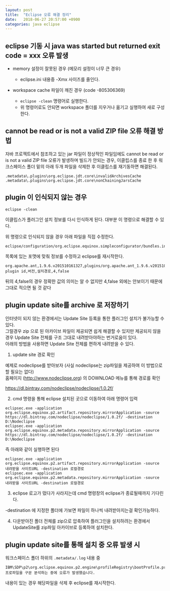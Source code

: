 ```yaml
---
layout: post
title:  "Eclipse 오류 해결 정리"
date:   2018-06-27 20:57:00 +0900
categories: java eclipse
---
```


## eclipse 기동 시 java was started but returned exit code = xxx 오류 발생

* memory 설정이 잘못된 경우 (메모리 설정이 너무 큰 경우)
  * eclipse.ini 내용중 -Xmx 사이즈를 줄인다.
  
* workspace cache 파일이 깨진 경우 (code -805306369)
  * `eclipse -clean` 명령어로 실행한다.
  * 위 명령어로도 안되면 workspace 폴더를 지우거나 옮기고 실행하여 새로 구성한다.

## cannot be read or is not a valid ZIP file 오류 해결 방법

자바 프로젝트에서 참조하고 있는 jar 파일이 정상적인 파일임에도 cannot be read or is not a valid ZIP file 오류가 발생하며 빌드가 안되는 경우, 이클립스를 종료 한 후 워크스페이스 폴더 밑의 아래 두개 파일을 삭제한 후 이클립스를 재기동하면 해결된다.

```
.metadata\.plugins\org.eclipse.jdt.core\invalidArchivesCache  
.metadata\.plugins\org.eclipse.jdt.core\nonChainingJarsCache
```

## plugin 이 인식되지 않는 경우

```
eclipse -clean
```

이클립스가 플러그인 설치 정보를 다시 인식하게 된다. 대부분 이 명령으로 해결할 수 있다.

위 명령으로 인식되지 않을 경우 아래 파일을 직접 수정한다.

```
eclipse/configuration/org.eclipse.equinox.simpleconfigurator/bundles.info
```

목록에 있는 포맷에 맞춰 정보를 수정하고 eclipse를 재시작한다.

```
org.apache.ant,1.9.6.v201510161327,plugins/org.apache.ant_1.9.6.v201510161327/,4,false  
plugin id,버전,설치경로,4,false
```

뒤의 4,false의 경우 정확한 값의 의미는 알 수 없지만 4,false 외에는 안보이기 때문에 그대로 적으면 될 것 같다

## plugin update site를 archive 로 저장하기

인터넷이 되지 않는 환경에서는 Update Site 등록을 통한 플러그인 설치가 불가능할 수 있다.  
그럴경우 zip 으로 된 아카이브 파일이 제공되면 쉽게 해결할 수 있지만 제공되지 않을 경우 Update Site 전체를 구조 그대로 내려받아야하는 번거로움이 있다.  
아래의 방법을 사용하면 Update Site 전체를 편하게 내려받을 수 있다.

1. update site 경로 확인

예제로 nodeclipse를 받아보자 (사실 nodeclipse는 zip파일을 제공하여 이 방법으로 할 필요는 없다)  
홈페이지 (http://www.nodeclipse.org) 의 DOWNLOAD 메뉴를 통해 경로를 확인

https://dl.bintray.com/nodeclipse/nodeclipse/1.0.2f/

2. cmd 명령을 통해 eclipse 설치된 곳으로 이동하여 아래 명령어 입력

```
eclipsec.exe -application org.eclipse.equinox.p2.artifact.repository.mirrorApplication -source https://dl.bintray.com/nodeclipse/nodeclipse/1.0.2f/ -destination D:\Nodeclipse
eclipsec.exe -application org.eclipse.equinox.p2.metadata.repository.mirrorApplication -source https://dl.bintray.com/nodeclipse/nodeclipse/1.0.2f/ -destination D:\Nodeclipse
```

즉 아래와 같이 실행하면 된다

```
eclipsec.exe -application org.eclipse.equinox.p2.artifact.repository.mirrorApplication -source 내려받을 사이트URL -destination 로컬경로
eclipsec.exe -application org.eclipse.equinox.p2.metadata.repository.mirrorApplication -source 내려받을 사이트URL -destination 로컬경로
```

3. eclipse 로고가 떴다가 사라지는데 cmd 명령창의 eclipse가 종료될때까지 기다린다.

-destination 에 지정한 폴더에 가보면 파일이 하나씩 내려받아지는걸 확인가능하다.

4. 다운받아진 폴더 전체를 zip으로 압축하여 플러그인을 설치하려는 환경에서 UpdateSite를 zip파일 아카이브로 등록하여 설치한다.

## plugin update site를 통해 설치 중 오류 발생 시

워크스페이스 폴더 하위의 `.metadata/.log` 내용 중

    IBM\SDP\p2\org.eclipse.equinox.p2.engine\profileRegistry\bootProfile.profile\xxxx.profile.gz 프로파일을 구문 분석하는 중에 오류가 발생했습니다.

내용이 있는 경우 해당파일을 삭제 후 eclipse를 재시작한다.

